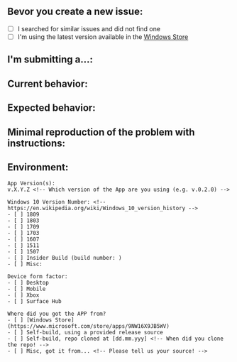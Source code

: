 <!--
PLEASE HELP US PROCESS GITHUB ISSUES FASTER BY PROVIDING THE FOLLOWING INFORMATION.
ISSUES MISSING IMPORTANT INFORMATION MAY BE CLOSED WITHOUT INVESTIGATION.
-->

## Bevor you create a new issue:
<!-- Check the following checkboxes with an "x" -->
- [ ] I searched for similar issues and did not find one
- [ ] I'm using the latest version available in the [Windows Store](https://www.microsoft.com/store/apps/9NW16X9JB5WV)

## I'm submitting a...:
<!-- Please uncomment one or more that apply to this issue -->

<!-- - Regression (a behavior that used to work and stopped working in a new release) -->
<!-- - Bug report (I searched for similar issues and did not find one) -->  
<!-- - Feature request (UserVoice request: ) --> 
<!-- - Documentation issue or request -->
<!-- - Question of Support request -->


## Current behavior:
<!-- Describe how the issue manifests. Images and/or videos are also welcome :-) -->


## Expected behavior:
<!-- Describe what the desired behavior would be. -->


## Minimal reproduction of the problem with instructions:
<!--
1. ...
2. ...
3. ...
[...]
-->


## Environment:
<!-- For bug reports Check one or more of the following options with "x" -->
```
App Version(s): 
v.X.Y.Z <!-- Which version of the App are you using (e.g. v.0.2.0) -->

Windows 10 Version Number: <!-- https://en.wikipedia.org/wiki/Windows_10_version_history -->
- [ ] 1809
- [ ] 1803
- [ ] 1709
- [ ] 1703
- [ ] 1607
- [ ] 1511
- [ ] 1507
- [ ] Insider Build (build number: )
- [ ] Misc:

Device form factor:
- [ ] Desktop
- [ ] Mobile
- [ ] Xbox
- [ ] Surface Hub

Where did you got the APP from?
- [ ] [Windows Store](https://www.microsoft.com/store/apps/9NW16X9JB5WV)
- [ ] Self-build, using a provided release source
- [ ] Self-build, repo cloned at [dd.mm.yyy] <!-- When did you clone the repo! -->
- [ ] Misc, got it from... <!-- Please tell us your source! -->

```
<!-- THANKS FOR YOUR HELP :heart: -->
